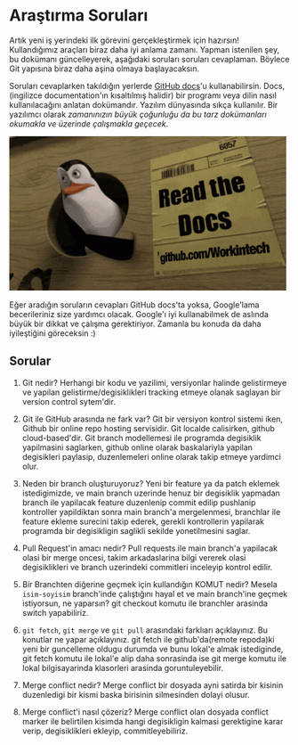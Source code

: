 # Araştırma Soruları

Artık yeni iş yerindeki ilk görevini gerçekleştirmek için hazırsın! Kullandığımız araçları biraz daha iyi anlama zamanı. Yapman istenilen şey, bu dokümanı güncelleyerek, aşağıdaki soruları soruları cevaplaman. Böylece Git yapısına biraz daha aşina olmaya başlayacaksın.

Soruları cevaplarken takıldığın yerlerde [GitHub docs](https://docs.github.com/en)'u kullanabilirsin. Docs, (ingilizce documentation'ın kısaltılmış halidir) bir programı veya dilin nasıl kullanılacağını anlatan dokümandır. Yazılım dünyasında sıkça kullanılır. Bir yazılımcı olarak _zamanınızın büyük çoğunluğu da bu tarz dokümanları okumakla ve üzerinde çalışmakla geçecek_.

![READ THE DOCS](https://github.com/Workintech/FSWeb-S1G1-Projesi-Web-Development-Projesi-icin-Git/blob/main/read-the-docs-wit.gif?raw=true)

Eğer aradığın soruların cevapları GitHub docs'ta yoksa, Google'lama becerileriniz size yardımcı olacak. Google'ı iyi kullanabilmek de aslında büyük bir dikkat ve çalışma gerektiriyor. Zamanla bu konuda da daha iyileştiğini göreceksin :)

## Sorular

1. Git nedir?
Herhangi bir kodu ve yazilimi, versiyonlar halinde gelistirmeye ve yapilan gelistirme/degisiklikleri tracking etmeye olanak saglayan bir version control sytem'dir.

2. Git ile GitHub arasında ne fark var?
Git bir versiyon kontrol sistemi iken, Github bir online repo hosting servisidir.
Git localde calisirken, github cloud-based'dir.
Git branch modellemesi ile programda degisiklik yapilmasini saglarken, github online olarak baskalariyla yapilan degisikleri paylasip, duzenlemeleri online olarak takip etmeye yardimci olur.

3. Neden bir branch oluşturuyoruz?
Yeni bir feature ya da patch eklemek istedigimizde, ve main branch uzerinde henuz bir degisiklik yapmadan branch ile yapilacak feature duzenlenip commit edilip pushlanip kontroller yapildiktan sonra main branch'a mergelenmesi, branchlar ile feature ekleme surecini takip ederek, gerekli kontrollerin yapilarak programda bir degisikligin saglikli sekilde yonetilmesini saglar.

4. Pull Request'in amacı nedir?
Pull requests ile main branch'a yapilacak olasi bir merge oncesi, takim arkadaslarina bilgi vererek olasi degisiklikleri ve branch uzerindeki commitleri inceleyip kontrol edilir.

5. Bir Branchten diğerine geçmek için kullandığın KOMUT nedir? Mesela `isim-soyisim` branch'inde çalıştığını hayal et ve main branch'ine geçmek istiyorsun, ne yaparsın?
git checkout komutu ile branchler arasinda switch yapabiliriz.

6. `git fetch`, `git merge` ve `git pull` arasındaki farklıarı açıklayınız. Bu konutlar ne yapar açıklayınız.
git fetch ile github'da(remote repoda)ki yeni bir guncelleme oldugu durumda ve bunu lokal'e almak istediginde, git fetch komutu ile lokal'e alip daha sonrasinda ise git merge komutu ile lokal bilgisayarinda klasorleri arasinda goruntuleyebilir. 

7. Merge conflict nedir?
Merge conflict bir dosyada ayni satirda bir kisinin duzenledigi bir kismi baska birisinin silmesinden dolayi olusur.

8. Merge conflict'i nasıl çözeriz?
Merge conflict olan dosyada conflict marker ile belirtilen kisimda hangi degisikligin kalmasi gerektigine karar verip, degisiklikleri ekleyip, commitleyebiliriz.
